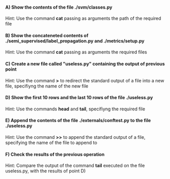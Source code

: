 #### A) Show the contents of the file ./svm/classes.py

Hint: Use the command **cat** passing as arguments the path of the required file


#### B) Show the concateneted contents of ./semi_supervised/label_propagation.py and ./metrics/setup.py

Hint: Use the command **cat** passing as arguments the required files


#### C) Create a new file called "useless.py" containing the output of previous point

Hint: Use the command **>** to redirect the standard output of a file into a new file, specifiyng the name of the new file

#### D) Show the first 10 rows and the last 10 rows of the file ./useless.py

Hint: Use the commands **head** and **tail**, specifiyng the required file

#### E) Append the contents of the file ./externals/conftest.py to the file ./useless.py

Hint: Use the command **>>** to append the standard output of a file, specifying the name of the file to append to

#### F) Check the results of the previous operation

Hint: Compare the output of the command **tail** executed on the file useless.py, with the results of point D)
